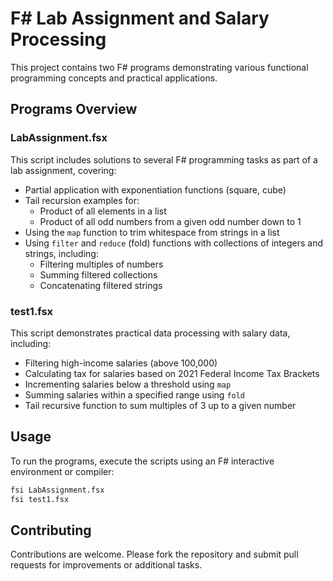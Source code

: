 # F# Lab Assignment and Salary Processing

This project contains two F# programs demonstrating various functional programming concepts and practical applications.

## Programs Overview

### LabAssignment.fsx

This script includes solutions to several F# programming tasks as part of a lab assignment, covering:

- Partial application with exponentiation functions (square, cube)
- Tail recursion examples for:
  - Product of all elements in a list
  - Product of all odd numbers from a given odd number down to 1
- Using the `map` function to trim whitespace from strings in a list
- Using `filter` and `reduce` (fold) functions with collections of integers and strings, including:
  - Filtering multiples of numbers
  - Summing filtered collections
  - Concatenating filtered strings

### test1.fsx

This script demonstrates practical data processing with salary data, including:

- Filtering high-income salaries (above 100,000)
- Calculating tax for salaries based on 2021 Federal Income Tax Brackets
- Incrementing salaries below a threshold using `map`
- Summing salaries within a specified range using `fold`
- Tail recursive function to sum multiples of 3 up to a given number

## Usage

To run the programs, execute the scripts using an F# interactive environment or compiler:

```bash
fsi LabAssignment.fsx
fsi test1.fsx
```

## Contributing

Contributions are welcome. Please fork the repository and submit pull requests for improvements or additional tasks.
